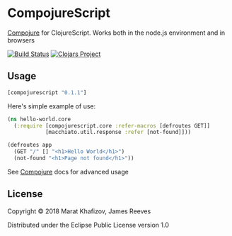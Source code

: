 # CompojureScript

[Compojure] for ClojureScript. Works both in the node.js environment and in browsers

[![Build Status](https://travis-ci.org/xafizoff/compojurescript.svg?branch=master)](https://travis-ci.org/xafizoff/compojurescript)
[![Clojars Project](https://img.shields.io/clojars/v/compojurescript.svg)](https://clojars.org/compojurescript)

## Usage

```clojure
[compojurescript "0.1.1"]

```
Here's simple example of use:
```clojure
(ns hello-world.core
  (:require [compojurescript.core :refer-macros [defroutes GET]]
            [macchiato.util.response :refer [not-found]]))

(defroutes app
  (GET "/" [] "<h1>Hello World</h1>")
  (not-found "<h1>Page not found</h1>"))
```

See [Compojure] docs for advanced usage

## License

Copyright © 2018 Marat Khafizov, James Reeves

Distributed under the Eclipse Public License version 1.0

[Compojure]: https://github.com/weavejester/compojure
[macchiato-framework]: https://github.com/macchiato-framework
